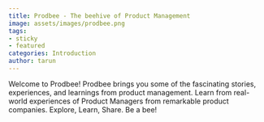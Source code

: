 ```yaml
---
title: Prodbee - The beehive of Product Management
image: assets/images/prodbee.png
tags:
- sticky
- featured
categories: Introduction
author: tarun
---
```


Welcome to Prodbee! 
Prodbee brings you some of the fascinating stories, experiences, and learnings from product management. 
Learn from real-world experiences of Product Managers from remarkable product companies. 
Explore, Learn, Share. Be a bee!